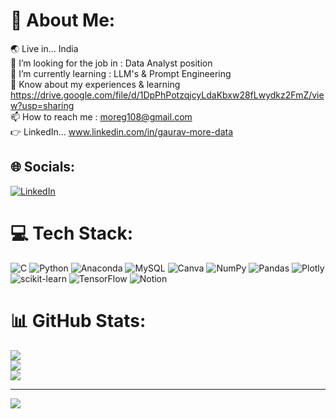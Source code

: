 # 💫 About Me:
🌏 Live in... India<br>🤝 I’m looking for the job in : Data Analyst position<br>🌱 I’m currently learning : LLM's & Prompt Engineering<br>📄 Know about my experiences & learning https://drive.google.com/file/d/1DpPhPotzqjcyLdaKbxw28fLwydkz2FmZ/view?usp=sharing<br>📫 How to reach me : moreg108@gmail.com<br>👉 LinkedIn... www.linkedin.com/in/gaurav-more-data<br>


## 🌐 Socials:
[![LinkedIn](https://img.shields.io/badge/LinkedIn-%230077B5.svg?logo=linkedin&logoColor=white)](https://linkedin.com/in/www.linkedin.com/in/gaurav-more-data) 

# 💻 Tech Stack:
![C](https://img.shields.io/badge/c-%2300599C.svg?style=flat&logo=c&logoColor=white) ![Python](https://img.shields.io/badge/python-3670A0?style=flat&logo=python&logoColor=ffdd54) ![Anaconda](https://img.shields.io/badge/Anaconda-%2344A833.svg?style=flat&logo=anaconda&logoColor=white) ![MySQL](https://img.shields.io/badge/mysql-%2300f.svg?style=flat&logo=mysql&logoColor=white) ![Canva](https://img.shields.io/badge/Canva-%2300C4CC.svg?style=flat&logo=Canva&logoColor=white) ![NumPy](https://img.shields.io/badge/numpy-%23013243.svg?style=flat&logo=numpy&logoColor=white) ![Pandas](https://img.shields.io/badge/pandas-%23150458.svg?style=flat&logo=pandas&logoColor=white) ![Plotly](https://img.shields.io/badge/Plotly-%233F4F75.svg?style=flat&logo=plotly&logoColor=white) ![scikit-learn](https://img.shields.io/badge/scikit--learn-%23F7931E.svg?style=flat&logo=scikit-learn&logoColor=white) ![TensorFlow](https://img.shields.io/badge/TensorFlow-%23FF6F00.svg?style=flat&logo=TensorFlow&logoColor=white) ![Notion](https://img.shields.io/badge/Notion-%23000000.svg?style=flat&logo=notion&logoColor=white)
# 📊 GitHub Stats:
![](https://github-readme-stats.vercel.app/api?username=Mickyman111&theme=default&hide_border=true&include_all_commits=false&count_private=false)<br/>
![](https://github-readme-streak-stats.herokuapp.com/?user=Mickyman111&theme=default&hide_border=true)<br/>
![](https://github-readme-stats.vercel.app/api/top-langs/?username=Mickyman111&theme=default&hide_border=true&include_all_commits=false&count_private=false&layout=compact)

---
[![](https://visitcount.itsvg.in/api?id=Mickyman111&icon=7&color=11)](https://visitcount.itsvg.in)

<!-- Proudly created with GPRM ( https://gprm.itsvg.in ) -->
